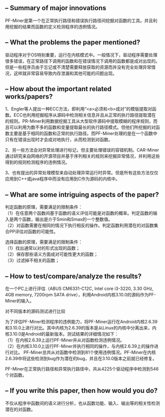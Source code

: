 <h2>– Summary of major innovations</h2>

<p>   
PF-Miner是第一个在正常执行路径和错误执行路径间挖掘对函数的工具。并且利用挖掘的结果而函数的定义检测程序的违例情况。
</p>

<h2>– What the problems the paper mentioned?</h2>

<p>
驱动程序对于OS特别重要，运行在内核模式中。一般情况下，驱动程序需要处理很多错误，在正常路径下调用的函数和在错误情况下调用的函数都是成对出现的。但是一些程序员由于忘记或不清楚需要释放获取的资源而并没有完全处理异常情况，这样就非常容易导致内存泄漏和其他可能的问题出现。
</p>

<h2>– How about the important related works/papers?</h2>

<p>
1、Engler等人提出一种ECC方法，即利用“&lt;a&gt;必须和&lt;b&gt;成对”的模版提取对函数。ECC也利用挖掘程序从源码中检测相关信息并且从正常的执行路径提取潜在的规则。PR-Miner利用数据挖掘工具从大型软件源码中提取模糊的程序规则，而且可以利用为数不多的函数和变量提取最长的执行路径模式。但他们所挖掘的对函数主要是基于相同的函数和正常的执行路径。而PF-Miner处理的是在一个函数中只有在错误出现时才会成对地执行，从而检测到对函数。<br>

2、另一些方法会对异常处理进行标记，但主要处理错误的容错机制。CAR-Miner通过研究来自网络的开源项目并基于序列相关的规则来挖掘异常情况，并利用这些得到的规则检测程序的违例情况。<br>

3、也有提出的异常处理模型来自动处理异常运行时异常。但是所有这些方法仅仅应用到C++或java程序中而没有应用到C作为源码的内核中。
</p>

<h2>– What are some intriguing aspects of the paper?</h2>

<p>
判定函数的原理，需要满足的限制条件：<br>
（1）在任意两个函数间基于函数的语义评估可能是对函数的概率。判定函数的输入是两个函数，输出是介于Smin和Smax的一个整数值。<br>
（2）对函数需要在相同的情况下执行相反的操作。判定函数利用潜在的对函数集合PP评估对函数的可能性。<br>

选择函数的原理，需要满足的限制条件：<br>
（1）找出通常以对的形式出现的函数；<br>
（2）保存那些语义方面成对可能性更大的函数；<br>
（3）过滤掉不相关的函数；
</p>

<h2>– How to test/compare/analyze the results?</h2>

<p>
在一个PC上进行评估（ABUS CM6331-C12C, Intel core i3-3220, 3.30 GHz, 4GB memory, 7200rpm SATA drive），利用Android内核3.10.0的源码作为PF-Miner的输入。<br>

对不同版本的源码测试进行比较<br>

为了评估PF-Miner检测程序的违例能力，将PF-Miner运行在Android内核2.6.39和3.10.0上进行对比。其中内核为2.6.39的版本是从Linux的内核中分离出来，内核3.10.0是Android的最新版本。测试结果的详细情况如下：<br>
（1）在内核2.6.39上运行PF-Miner并从对函数检测违例情况。<br>
（2）在内核3.10.0上运行PF-Miner并执行相同的操作，与内核2.6.39上的操作进行对比。
PF-Miner总共从对函数中检测到81个使用违例情况。PF-Miner在内核2.6.39中将这些检测到bug作为潜在的bug，并且在3.10.0版本之前就已经修复。<br>

PF-Miner在正常执行路径和异常执行路径中，共从4225个驱动程序中检测到546个对函数。
</p>

<h2>– If you write this paper, then how would you do?</h2>

<p>
不仅从程序中函数间的语义进行分析，也从函数功能、输入、输出等的相关性检测潜在的对函数。
</p>
